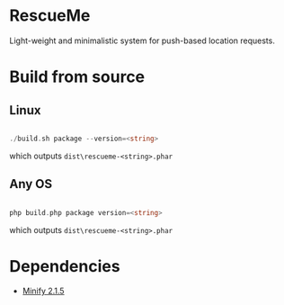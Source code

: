 RescueMe
========

Light-weight and minimalistic system for push-based location requests.

Build from source
=================

Linux
-----

```php

./build.sh package --version=<string>

```
which outputs `dist\rescueme-<string>.phar` 

Any OS
------

```php

php build.php package version=<string>

```

which outputs `dist\rescueme-<string>.phar` 

Dependencies
============

* [Minify 2.1.5](https://minify.googlecode.com/files/minify-2.1.5.zip)
